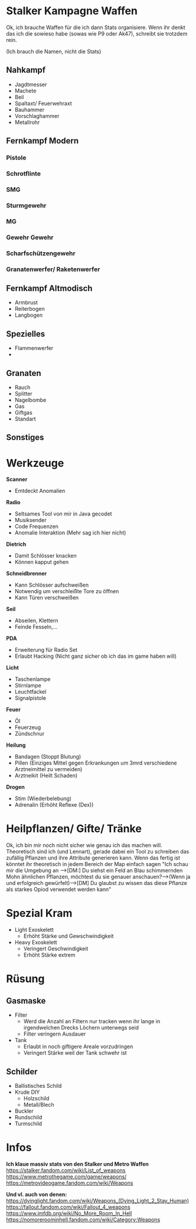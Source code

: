 # Stalker Kampagne Waffen
Ok, ich brauche Waffen für die ich dann Stats organisiere. Wenn ihr denkt das ich die sowieso habe (sowas wie P9 oder Ak47), schreibt sie trotzdem rein. 

(Ich brauch die Namen, nicht die Stats)

## Nahkampf
- Jagdtmesser
- Machete
- Beil
- Spaltaxt/ Feuerwehraxt
- Bauhammer
- Vorschlaghammer
- Metallrohr



## Fernkampf Modern
### Pistole



### Schrotflinte

### SMG


### Sturmgewehr

### MG

### Gewehr Gewehr

### Scharfschützengewehr


### Granatenwerfer/ Raketenwerfer



## Fernkampf Altmodisch
- Armbrust
- Reiterbogen
- Langbogen

## Spezielles
- Flammenwerfer
- 

## Granaten
- Rauch
- Splitter
- Nagelbombe
- Gas
- Giftgas
- Standart

## Sonstiges



# Werkzeuge
**Scanner**
- Emtdeckt Anomalien

**Radio**
- Seltsames Tool von mir in Java gecodet
- Musiksender
- Code Frequenzen
- Anomalie Interaktion (Mehr sag ich hier nicht)

**Dietrich**
- Damit Schlösser knacken
- Können kapput gehen

**Schneidbrenner**
- Kann Schlösser aufschweißen
- Notwendig um verschleißte Tore zu öffnen
- Kann Türen verschweißen

**Seil**
- Abseilen, Klettern
- Feinde Fesseln,...

**PDA**
- Erweiterung für Radio Set
- Erlaubt Hacking (Nicht ganz sicher ob ich das im game haben will)

**Licht**
- Taschenlampe
- Stirnlampe
- Leuchtfackel
- Signalpistole

**Feuer**
- Öl
- Feuerzeug
- Zündschnur

**Heilung**
- Bandagen (Stoppt Blutung)
- Pillen (Einziges Mittel gegen Erkrankungen um 3mrd verschiedene Arztneimittel zu vermeiden)
- Arztneikit (Heilt Schaden)

**Drogen**
- Stim (Wiederbelebung)
- Adrenalin (Erhöht Reflexe (Dex))


# Heilpflanzen/ Gifte/ Tränke
Ok, ich bin mir noch nicht sicher wie genau ich das machen will. Theoretisch sind ich (und Lennart), gerade dabei ein Tool zu schreiben das zufällig Pflanzen und ihre Attribute generieren kann. Wenn das fertig ist könntet ihr theoretisch in jedem Bereich der Map einfach sagen "Ich schau mir die Umgebung an -->[DM:] Du siehst ein Feld an Blau schimmernden Mohn ähnlichen Pflanzen, möchtest du sie genauer anschauen?-->(Wenn ja und erfolgreich gewürfelt)-->[DM] Du glaubst zu wissen das diese Pflanze als starkes Opiod verwendet werden kann"



# Spezial Kram
- Light Exoskelett
    - Erhöht Stärke und Gewschwindigkeit
- Heavy Exoskelett
    - Veringert Geschwindigkeit
    - Erhöht Stärke extrem


# Rüsung
## Gasmaske 
- Filter
    - Werd die Anzahl an Filtern nur tracken wenn ihr lange in irgendwelchen Drecks Löchern unterwegs seid
    - Filter veringern Ausdauer
- Tank
    - Erlaubt in noch giftigere Areale vorzudringen
    - Veringert Stärke weil der Tank schwehr ist

## Schilder
- Ballistisches Schild
- Krude DIY
    - Holzschild
    - Metall/Blech
- Buckler
- Rundschild
- Turmschild



# Infos
**Ich klaue massiv stats von den Stalker und Metro Waffen**
https://stalker.fandom.com/wiki/List_of_weapons 
https://www.metrothegame.com/game/weapons/
https://metrovideogame.fandom.com/wiki/Weapons

**Und vl. auch von denen:**
https://dyinglight.fandom.com/wiki/Weapons_(Dying_Light_2_Stay_Human)
https://fallout.fandom.com/wiki/Fallout_4_weapons
https://www.imfdb.org/wiki/No_More_Room_In_Hell
https://nomoreroominhell.fandom.com/wiki/Category:Weapons

